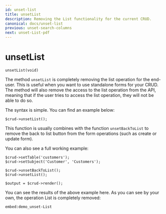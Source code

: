 ```yaml
---
id: unset-list
title: unsetList
description: Removing the List functionality for the current CRUD. 
canonical: docs/unset-list
previous: unset-search-columns
next: unset-List-pdf
---
```


# unsetList

<pre><code class="language-php">unsetList(void)</code></pre>
The method <code>unsetList</code> is completely removing the list operation for the end-user. 
This is useful when you want to use standalone forms for your CRUD. The method will also remove the access to the list
operation from the API, meaning that if the user tries to access the list operation, they will not be able to do so.

The syntax is simple. You can find an example below:
<pre><code class="language-php">$crud->unsetList();</code></pre>

This function is usually combines with the function `unsetBackToList` to remove the back to list button from the form
operations (such as create or update form).

You can also see a full working example:

<pre><code class="language-php">$crud->setTable('customers');
$crud->setSubject('Customer', 'Customers');

$crud->unsetBackToList();
$crud->unsetList();

$output = $crud->render();</code></pre>

You can see the results of the above example here. As you can see by your own, the operation List is completely removed:

`embed:demo_unset-List`
